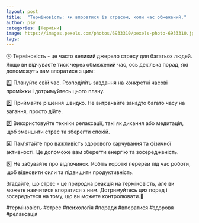 ```yaml
---
layout: post
title:  "Терміновість: як впоратися із стресом, коли час обмежений."
author: psy
categories: [Терміни]
image: https://images.pexels.com/photos/6933310/pexels-photo-6933310.jpeg?auto=compress&cs=tinysrgb&fit=crop&h=627&w=1200
tags: 
---
```


🕒 Терміновість - це часто великий джерело стресу для багатьох людей. Якщо ви відчуваєте тиск через обмежений час, ось декілька порад, які допоможуть вам впоратися з цим:

1️⃣ Плануйте свій час. Розподіліть завдання на конкретні часові проміжки і дотримуйтесь цього плану.

2️⃣ Приймайте рішення швидко. Не витрачайте занадто багато часу на вагання, просто дійте.

3️⃣ Використовуйте техніки релаксації, такі як дихання або медитація, щоб зменшити стрес та зберегти спокій.

4️⃣ Пам'ятайте про важливість здорового харчування та фізичної активності. Це допоможе вам зберегти енергію та зосередженість.

5️⃣ Не забувайте про відпочинок. Робіть короткі перерви під час роботи, щоб відновити сили та підвищити продуктивність.

Згадайте, що стрес - це природна реакція на терміновість, але ви можете навчитися впоратися з ним. Дотримуйтесь цих порад і зосередьтеся на тому, що ви можете контролювати.🌟

#терміновість #стрес #психологія #поради #впоратися #здоровя #релаксація


